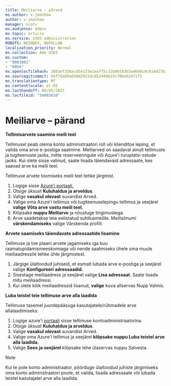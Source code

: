 ```yaml
---
title: Meiliarve – pärand
ms.author: v-jmathew
author: v-jmathew
manager: scotv
ms.audience: Admin
ms.topic: article
ms.service: o365-administration
ROBOTS: NOINDEX, NOFOLLOW
localization_priority: Normal
ms.collection: Adm_O365
ms.custom:
- "9003801"
- "6864"
ms.openlocfilehash: 2803ef358acd5e133e1eaff5c31b09143b3a4649c9c814d27b214585487c0e7e
ms.sourcegitcommit: b5f7da89a650d2915dc652449623c78be6247175
ms.translationtype: MT
ms.contentlocale: et-EE
ms.lasthandoff: 08/05/2021
ms.locfileid: "54003610"
---
```

# <a name="e-mail-invoice---legacy"></a>Meiliarve – pärand

**Tellimisarvete saamine meili teel**

Tellimusel peab olema konto administraatori roll või klienditoe leping, et valida oma arve e-postiga saatmine. Meiliarved on saadaval ainult tellimuste ja tugiteenuste jaoks, mitte reserveeringute või Azure'i turuplatsi ostude jaoks. Kui olete sisse valinud, saate lisada täiendavaid adressaate, kes saavad arve ka meili teel.

Tellimuse arvete toomiseks meili teel tehke järgmist.

1. Logige sisse [Azure'i portaali.](https://portal.azure.com/)
2. Otsige üksust **Kuluhaldus ja arveldus**.
3. Valige **vasakul olevast** suvandist Arved.
4. Valige oma Azure'i tellimus või tugiteenuselepingu tellimus ja seejärel **valige Võta arve vastu meili teel.**
5. Klõpsake **nuppu Meiliarve** ja nõustuge tingimustega.
6. Arve saadetakse teie eelistatud suhtlusmeilile. Meilisõnumi **värskendamiseks** valige Värskenda profiil.

**Arvete saamiseks täiendavate adressaatide lisamine**

Tellimuse ja toe plaani arvete jagamiseks iga kuu raamatupidamismeeskonnaga või nende saatmiseks ühele oma muule meiliaadressile tehke ühte järgmistest.

1. Järgige ülaltoodud juhiseid, et esmalt lubada arve e-postiga ja seejärel valige **Konfigureeri adressaadid.**
2. Sisestage meiliaadress ja seejärel valige **Lisa adressaat**. Saate lisada mitu meiliaadressi.
3. Kui olete kõik meiliaadressid lisanud, **valige** kuva allservas Nupp Valmis.

**Luba teistel teie tellimuse arve alla laadida**

Tellimuse tasemel juurdepääsuga kasutajatele/rühmadele arve allalaadimiseks:

1. Logige azure'i [portaali](https://portal.azure.com/) sisse tellimuse kontoadministraatorina.
2. Otsige üksust **Kuluhaldus ja arveldus**.
3. Valige **vasakul olevast** suvandist Arved.
4. Valige oma Azure'i tellimus ja seejärel **klõpsake nuppu Luba teistel arve alla laadida.**
5. Valige **Sees** **ja seejärel** klõpsake lehe ülaservas nuppu Salvesta.

> [!NOTE]
Kui te pole konto administraator, pöörduge ülaltoodud juhiste järgimiseks oma konto administraatori poole, et valida, lisada adressaate või lubada teistel kasutajatel arve alla laadida.
